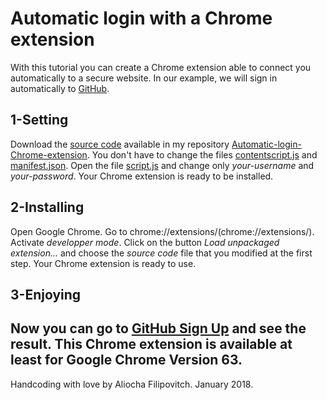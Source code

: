 # Automatic login with a Chrome extension
With this tutorial you can create a Chrome extension able to connect you automatically to a secure website.
In our example, we will sign in automatically to [GitHub](https://github.com/).
## 1-Setting
Download the [source code](https://github.com) available in my repository [Automatic-login-Chrome-extension](https://github.com). You don't have to change the files [contentscript.js](https://github.com) and [manifest.json](https://github.com). Open the file [script.js](https://github.com) and change only *your-username* and *your-password*. Your Chrome extension is ready to be installed.
## 2-Installing
Open Google Chrome. Go to chrome://extensions/(chrome://extensions/). Activate _developper mode_. Click on the button _Load unpackaged extension..._ and choose the _source code_ file that you modified at the first step. Your Chrome extension is ready to use. 
## 3-Enjoying
Now you can go to [GitHub Sign Up](https://github.com/login) and see the result. This Chrome extension is available at least for Google Chrome Version 63.
-
Handcoding with love by Aliocha Filipovitch. January 2018.

